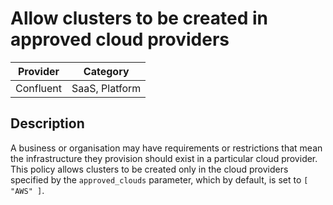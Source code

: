 # Allow clusters to be created in approved cloud providers

| Provider  | Category       |
|-----------|----------------|
| Confluent | SaaS, Platform |

## Description

A business or organisation may have requirements or restrictions that mean the
infrastructure they provision should exist in a particular cloud provider. This
policy allows clusters to be created only in the cloud providers specified by the
`approved_clouds` parameter, which by default, is set to `[ "AWS" ]`.
